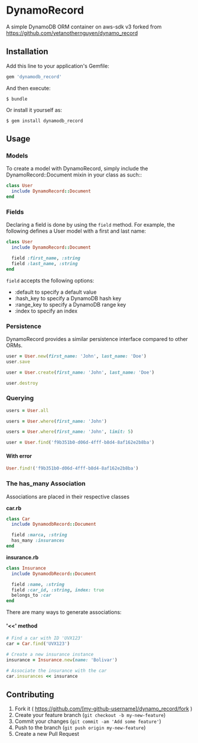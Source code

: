 # DynamoRecord

A simple DynamoDB ORM container on aws-sdk v3 forked from https://github.com/yetanothernguyen/dynamo_record

## Installation

Add this line to your application's Gemfile:

```ruby
gem 'dynamodb_record'
```

And then execute:

    $ bundle

Or install it yourself as:

    $ gem install dynamodb_record

## Usage

### Models

To create a model with DynamoRecord, simply include the DynamoRecord::Document mixin in your class as such::

```ruby
class User
  include DynamoRecord::Document
end
```

### Fields
Declaring a field is done by using the `field` method. For example, the following defines a User model with a first and last name:

```ruby
class User
  include DynamoRecord::Document

  field :first_name, :string
  field :last_name, :string
end
```

`field` accepts the following options:
- :default to specify a default value
- :hash_key to specify a DynamoDB hash key
- :range_key to specify a DynamoDB range key
- :index to specify an index

### Persistence
DynamoRecord provides a similar persistence interface compared to other ORMs.

```ruby
user = User.new(first_name: 'John', last_name: 'Doe')
user.save

user = User.create(first_name: 'John', last_name: 'Doe')

user.destroy
```

### Querying

```ruby
users = User.all

users = User.where(first_name: 'John')

users = User.where(first_name: 'John', limit: 5)

user = User.find('f9b351b0-d06d-4fff-b8d4-8af162e2b8ba')
```
#### With error
```ruby
User.find!('f9b351b0-d06d-4fff-b8d4-8af162e2b8ba')
```

### The has_many Association

Associations are placed in their respective classes

**car.rb**

```ruby
class Car
  include DynamodbRecord::Document

  field :marca, :string
  has_many :insurances
end
```

**insurance.rb**

```ruby
class Insurance
  include DynamodbRecord::Document

  field :name, :string
  field :car_id, :string, index: true
  belongs_to :car
end
```

There are many ways to generate associations:

#### '<<' method

```ruby
# Find a car with ID 'UVX123'
car = Car.find('UVX123')

# Create a new insurance instance
insurance = Insurance.new(name: 'Bolivar')

# Associate the insurance with the car
car.insurances << insurance
```

## Contributing

1. Fork it ( https://github.com/[my-github-username]/dynamo_record/fork )
2. Create your feature branch (`git checkout -b my-new-feature`)
3. Commit your changes (`git commit -am 'Add some feature'`)
4. Push to the branch (`git push origin my-new-feature`)
5. Create a new Pull Request
